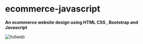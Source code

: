 ﻿# ecommerce-javascript
 
**An ecommerce website design using HTML CSS , Bootstrap and Javascript**

![fullweb](https://user-images.githubusercontent.com/58092596/94308126-54abf200-ff76-11ea-8f99-5941cc92a49d.png)
